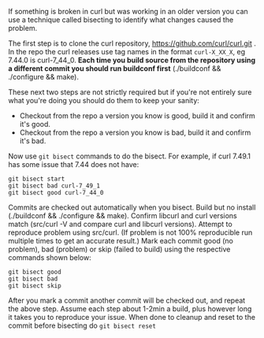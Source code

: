 If something is broken in curl but was working in an older version you can use a technique called bisecting to identify what changes caused the problem.

The first step is to clone the curl repository, https://github.com/curl/curl.git . In the repo the curl releases use tag names in the format `curl-X_XX_X`, eg 7.44.0 is curl-7_44_0. **Each time you build source from the repository using a different commit you should run buildconf first** (./buildconf && ./configure <opts> && make).

These next two steps are not strictly required but if you're not entirely sure what you're doing you should do them to keep your sanity:
- Checkout from the repo a version you know is good, build it and confirm it's good.
- Checkout from the repo a version you know is bad, build it and confirm it's bad.

Now use `git bisect` commands to do the bisect. For example, if curl 7.49.1 has some issue that 7.44 does not have:

~~~
git bisect start
git bisect bad curl-7_49_1
git bisect good curl-7_44_0
~~~

Commits are checked out automatically when you bisect. Build but no install (./buildconf && ./configure <opts> && make). Confirm libcurl and curl versions match (src/curl -V and compare curl and libcurl versions). Attempt to reproduce problem using src/curl. (If problem is not 100% reproducible run multiple times to get an accurate result.) Mark each commit good (no problem), bad (problem) or skip (failed to build) using the respective commands shown below:

~~~
git bisect good
git bisect bad
git bisect skip
~~~

After you mark a commit another commit will be checked out, and repeat the above step. Assume each step about 1-2min a build, plus however long it takes you to reproduce your issue. When done to cleanup and reset to the commit before bisecting do `git bisect reset`